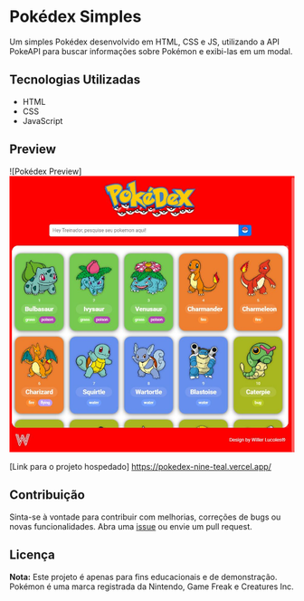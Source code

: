# Pokédex Simples

Um simples Pokédex desenvolvido em HTML, CSS e JS, utilizando a API PokeAPI para buscar informações sobre Pokémon e exibi-las em um modal.

## Tecnologias Utilizadas

- HTML
- CSS
- JavaScript

## Preview

![Pokédex Preview]
<img src="/assets/img/Screen_Pokedex.jpg" alt="Site"/>

[Link para o projeto hospedado]
https://pokedex-nine-teal.vercel.app/

## Contribuição

Sinta-se à vontade para contribuir com melhorias, correções de bugs ou novas funcionalidades. Abra uma [issue](https://github.com/WillerLucoles/Pokedex/issues) ou envie um pull request.

## Licença

**Nota:** Este projeto é apenas para fins educacionais e de demonstração. Pokémon é uma marca registrada da Nintendo, Game Freak e Creatures Inc.
